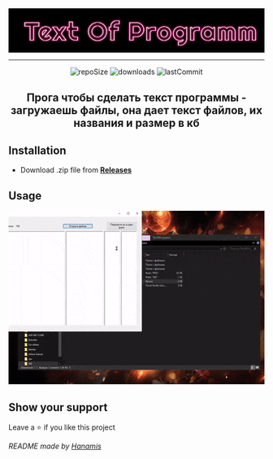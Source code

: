 <img src="banner.png" align=center>

____

<div align=center>
<img src="https://img.shields.io/github/repo-size/Liromanz/TextOfProgramm" alt="repoSize"/>
<img src="https://img.shields.io/github/downloads/Liromanz/TextOfProgramm/total" alt="downloads"/>
<img src="https://img.shields.io/github/last-commit/Liromanz/TextOfProgramm" alt="lastCommit"/>
</div>


<h2 align=center>Прога чтобы сделать текст программы - загружаешь файлы, она дает текст файлов, их названия и размер в кб</h2>

## **Installation**

- Download .zip file from <a href="https://github.com/Liromanz/TextOfProgramm/releases">**Releases**</a>

## **Usage**

<div align=center>
<img src="tsukaikata.gif
" alt="使い方"/>
</div>


## **Show your support**
Leave a ⭐ if you like this project

_README made by <a href="https://github.com/HanamiLux">Hanamis</a>_